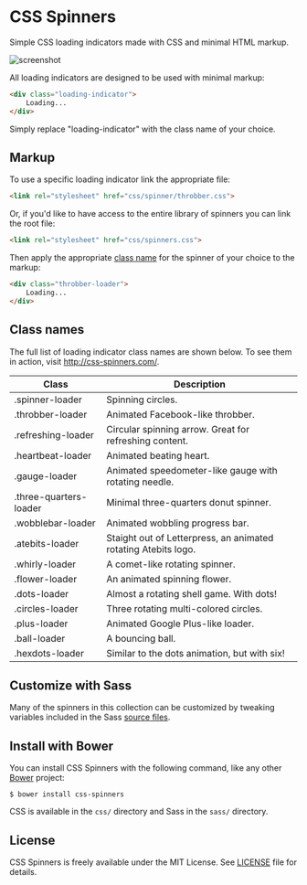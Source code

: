 CSS Spinners
===========

Simple CSS loading indicators made with CSS and minimal HTML markup.

![screenshot](http://f.cl.ly/items/033Q0Q202X430L1S2Z0A/css-spinners.png)

All loading indicators are designed to be used with minimal markup:

```html
<div class="loading-indicator">
	Loading...
</div>
```

Simply replace "loading-indicator" with the class name of your choice.

Markup
------

To use a specific loading indicator link the appropriate file:

```html
<link rel="stylesheet" href="css/spinner/throbber.css">
```

Or, if you'd like to have access to the entire library of spinners you can link the root file:

```html
<link rel="stylesheet" href="css/spinners.css">
```

Then apply the appropriate [class name](#class-names) for the spinner of your choice to the markup:

```html
<div class="throbber-loader">
	Loading...
</div>
```

Class names
-----------

The full list of loading indicator class names are shown below. To see them in action, visit http://css-spinners.com/.

| Class                  | Description                                                    |
| ---------------------- | -------------------------------------------------------------- |
| .spinner-loader        | Spinning circles.                                              |
| .throbber-loader       | Animated Facebook-like throbber.                               |
| .refreshing-loader     | Circular spinning arrow. Great for refreshing content.         |
| .heartbeat-loader      | Animated beating heart.                                        |
| .gauge-loader          | Animated speedometer-like gauge with rotating needle.          |
| .three-quarters-loader | Minimal three-quarters donut spinner.                          |
| .wobblebar-loader      | Animated wobbling progress bar.                                |
| .atebits-loader        | Staight out of Letterpress, an animated rotating Atebits logo. |
| .whirly-loader         | A comet-like rotating spinner.                                 |
| .flower-loader         | An animated spinning flower.                                   |
| .dots-loader           | Almost a rotating shell game. With dots!                       |
| .circles-loader        | Three rotating multi-colored circles.                          |
| .plus-loader           | Animated Google Plus-like loader.                              |
| .ball-loader           | A bouncing ball.                                               |
| .hexdots-loader        | Similar to the dots animation, but with six!                   |


Customize with Sass
-------------------

Many of the spinners in this collection can be customized by tweaking variables included in the Sass [source files](sass/spinner).


Install with Bower
------------------

You can install CSS Spinners with the following command, like any other [Bower](http://bower.io/) project:

    $ bower install css-spinners

CSS is available in the `css/` directory and Sass in the `sass/` directory.


License
-------

CSS Spinners is freely available under the MIT License. See [LICENSE](LICENSE) file for details.
